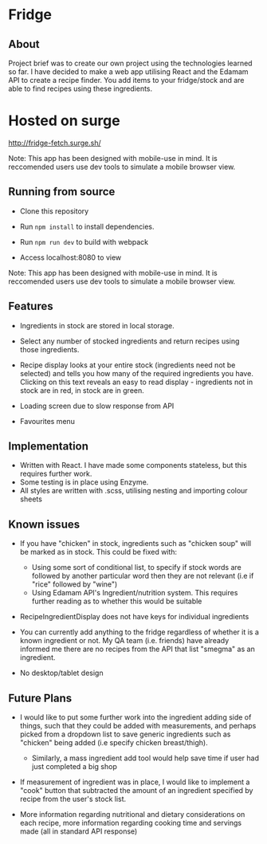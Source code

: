 # Fridge




## About

Project brief was to create our own project using the technologies learned so far. I have decided to make a web app utilising React and the Edamam API to create a recipe
finder. You add items to your fridge/stock and are able to find recipes using these ingredients.

# Hosted on surge

http://fridge-fetch.surge.sh/

Note: This app has been designed with mobile-use in mind. It is reccomended users use dev tools to simulate a mobile browser view.


## Running from source

* Clone this repository

* Run `npm install` to install dependencies.

* Run `npm run dev` to build with webpack

* Access localhost:8080 to view

Note: This app has been designed with mobile-use in mind. It is reccomended users use dev tools to simulate a mobile browser view.

## Features

* Ingredients in stock are stored in local storage.

* Select any number of stocked ingredients and return recipes using those ingredients.

* Recipe display looks at your entire stock (ingredients need not be selected) and tells you how many of the required ingredients you have. Clicking on this text reveals an easy to read display - ingredients not in stock are in red, in stock are in green.

* Loading screen due to slow response from API

* Favourites menu

## Implementation

* Written with React. I have made some components stateless, but this requires further work.
* Some testing is in place using Enzyme.
* All styles are written with .scss, utilising nesting and importing colour sheets

## Known issues

* If you have "chicken" in stock, ingredients such as "chicken soup" will be marked as in stock. This could be fixed with:
  * Using some sort of conditional list, to specify if stock words are followed by another particular word then they are not relevant (i.e if "rice" followed by "wine")
  * Using Edamam API's Ingredient/nutrition system. This requires further reading as to whether this would be suitable

* RecipeIngredientDisplay does not have keys for individual ingredients

* You can currently add anything to the fridge regardless of whether it is a known ingredient or not. My QA team (i.e. friends) have already informed me there are no recipes from the API that list "smegma" as an ingredient.

* No desktop/tablet design


## Future Plans

* I would like to put some further work into the ingredient adding side of things, such that they could be added with measurements, and perhaps picked from a dropdown list to save generic ingredients such as "chicken" being added (i.e specify chicken breast/thigh).
  * Similarly, a mass ingredient add tool would help save time if user had just completed a big shop


* If measurement of ingredient was in place, I would like to implement a "cook" button that subtracted the amount of an ingredient specified by recipe from the user's stock list.

* More information regarding nutritional and dietary considerations on each recipe, more information regarding cooking time and servings made (all in standard API response)
